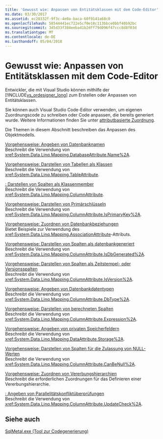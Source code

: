```yaml
---
title: 'Gewusst wie: Anpassen von Entitätsklassen mit dem Code-Editor'
ms.date: 03/30/2017
ms.assetid: ec28332f-9f3c-4e0a-baca-60f9141a68c0
ms.openlocfilehash: 58544441ec722e5cf0e18c113bbce0bbf40b92bc
ms.sourcegitcommit: 3d5d33f384eeba41b2dff79d096f47ccc8d8f03d
ms.translationtype: MT
ms.contentlocale: de-DE
ms.lasthandoff: 05/04/2018
---
```

# <a name="how-to-customize-entity-classes-by-using-the-code-editor"></a>Gewusst wie: Anpassen von Entitätsklassen mit dem Code-Editor
Entwickler, die mit Visual Studio können mithilfe der [!INCLUDE[vs_ordesigner_long](../../../../../../includes/vs-ordesigner-long-md.md)] zum Erstellen oder Anpassen von Entitätsklassen.  
  
 Sie können auch Visual Studio Code-Editor verwenden, um eigenen Zuordnungscode zu schreiben oder Code anpassen, die bereits generiert wurde. Weitere Informationen finden Sie unter [attributbasierte Zuordnung](../../../../../../docs/framework/data/adonet/sql/linq/attribute-based-mapping.md).  
  
 Die Themen in diesem Abschnitt beschreiben das Anpassen des Objektmodells.  
  
 [Vorgehensweise: Angeben von Datenbanknamen](../../../../../../docs/framework/data/adonet/sql/linq/how-to-specify-database-names.md)  
 Beschreibt die Verwendung von <xref:System.Data.Linq.Mapping.DatabaseAttribute.Name%2A>.  
  
 [Vorgehensweise: Darstellen von Tabellen als Klassen](../../../../../../docs/framework/data/adonet/sql/linq/how-to-represent-tables-as-classes.md)  
 Beschreibt die Verwendung von <xref:System.Data.Linq.Mapping.TableAttribute>.  
  
 [: Darstellen von Spalten als Klassenmember](../../../../../../docs/framework/data/adonet/sql/linq/how-to-represent-columns-as-class-members.md)  
 Beschreibt die Verwendung von <xref:System.Data.Linq.Mapping.ColumnAttribute>.  
  
 [Vorgehensweise: Darstellen von Primärschlüsseln](../../../../../../docs/framework/data/adonet/sql/linq/how-to-represent-primary-keys.md)  
 Beschreibt die Verwendung von <xref:System.Data.Linq.Mapping.ColumnAttribute.IsPrimaryKey%2A>.  
  
 [Vorgehensweise: Zuordnen von Datenbankbeziehungen](../../../../../../docs/framework/data/adonet/sql/linq/how-to-map-database-relationships.md)  
 Bietet Beispiele zur Verwendung des <xref:System.Data.Linq.Mapping.AssociationAttribute>-Attributs.  
  
 [Vorgehensweise: Darstellen von Spalten als datenbankgeneriert](../../../../../../docs/framework/data/adonet/sql/linq/how-to-represent-columns-as-database-generated.md)  
 Beschreibt die Verwendung von <xref:System.Data.Linq.Mapping.ColumnAttribute.IsDbGenerated%2A>.  
  
 [Vorgehensweise: Darstellen von Spalten als Zeitstempel- oder Versionsspalten](../../../../../../docs/framework/data/adonet/sql/linq/how-to-represent-columns-as-timestamp-or-version-columns.md)  
 Beschreibt die Verwendung von <xref:System.Data.Linq.Mapping.ColumnAttribute.IsVersion%2A>.  
  
 [Vorgehensweise: Angeben von Datenbankdatentypen](../../../../../../docs/framework/data/adonet/sql/linq/how-to-specify-database-data-types.md)  
 Beschreibt die Verwendung von <xref:System.Data.Linq.Mapping.ColumnAttribute.DbType%2A>.  
  
 [Vorgehensweise: Darstellen von berechneten Spalten](../../../../../../docs/framework/data/adonet/sql/linq/how-to-represent-computed-columns.md)  
 Beschreibt die Verwendung von <xref:System.Data.Linq.Mapping.ColumnAttribute.Expression%2A>.  
  
 [Vorgehensweise: Angeben von privaten Speicherfeldern](../../../../../../docs/framework/data/adonet/sql/linq/how-to-specify-private-storage-fields.md)  
 Beschreibt die Verwendung von <xref:System.Data.Linq.Mapping.DataAttribute.Storage%2A>.  
  
 [Vorgehensweise: Darstellen von Spalten für die Zulassung von NULL-Werten](../../../../../../docs/framework/data/adonet/sql/linq/how-to-represent-columns-as-allowing-null-values.md)  
 Beschreibt die Verwendung von <xref:System.Data.Linq.Mapping.ColumnAttribute.CanBeNull%2A>.  
  
 [Vorgehensweise: Zuordnen von Vererbungshierarchien](../../../../../../docs/framework/data/adonet/sql/linq/how-to-map-inheritance-hierarchies.md)  
 Beschreibt die erforderlichen Zuordnungen für das Definieren einer Vererbungshierarchie.  
  
 [: Angeben von Parallelitätskonfliktüberprüfungen](../../../../../../docs/framework/data/adonet/sql/linq/how-to-specify-concurrency-conflict-checking.md)  
 Beschreibt die Verwendung von <xref:System.Data.Linq.Mapping.ColumnAttribute.UpdateCheck%2A>.  
  
## <a name="see-also"></a>Siehe auch  
 [SqlMetal.exe (Tool zur Codegenerierung)](../../../../../../docs/framework/tools/sqlmetal-exe-code-generation-tool.md)
